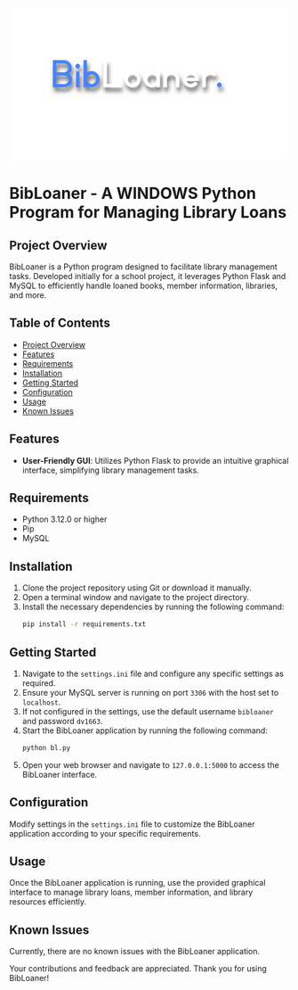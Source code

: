 
<p align="center">
  <img src="bibloanerlogo.png" alt="Logo" width="500" height="275">
</p>

# BibLoaner - A WINDOWS Python Program for Managing Library Loans

## Project Overview
BibLoaner is a Python program designed to facilitate library management tasks. Developed initially for a school project, it leverages Python Flask and MySQL to efficiently handle loaned books, member information, libraries, and more.

## Table of Contents
- [Project Overview](#project-overview)
- [Features](#features)
- [Requirements](#requirements)
- [Installation](#installation)
- [Getting Started](#getting-started)
- [Configuration](#configuration)
- [Usage](#usage)
- [Known Issues](#known-issues)

## Features
- **User-Friendly GUI**: Utilizes Python Flask to provide an intuitive graphical interface, simplifying library management tasks.

## Requirements
- Python 3.12.0 or higher
- Pip
- MySQL

## Installation
1. Clone the project repository using Git or download it manually.
2. Open a terminal window and navigate to the project directory.
3. Install the necessary dependencies by running the following command:
   ```bash
   pip install -r requirements.txt
   ```

## Getting Started
1. Navigate to the `settings.ini` file and configure any specific settings as required.
2. Ensure your MySQL server is running on port `3306` with the host set to `localhost`.
3. If not configured in the settings, use the default username `bibloaner` and password `dv1663`.
4. Start the BibLoaner application by running the following command:
   ```bash
   python bl.py
   ```
5. Open your web browser and navigate to `127.0.0.1:5000` to access the BibLoaner interface.

## Configuration
Modify settings in the `settings.ini` file to customize the BibLoaner application according to your specific requirements.

## Usage
Once the BibLoaner application is running, use the provided graphical interface to manage library loans, member information, and library resources efficiently.

## Known Issues
Currently, there are no known issues with the BibLoaner application.

Your contributions and feedback are appreciated. Thank you for using BibLoaner!
